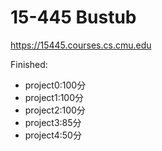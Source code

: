 # 15-445 Bustub
https://15445.courses.cs.cmu.edu

Finished:
- project0:100分
- project1:100分
- project2:100分
- project3:85分
- project4:50分
